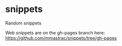snippets
========

Random snippets

Web snippets are on the gh-pages branch here: https://github.com/mmastrac/snippets/tree/gh-pages

